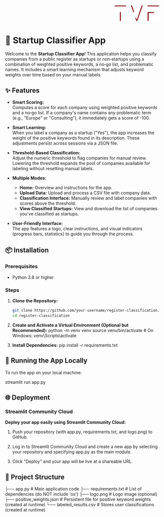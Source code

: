 <!-- Logo in top right corner -->
<div align="right">
  <img src="logo.png" alt="Logo" style="width: 150px;" />
</div>

# 🚀 Startup Classifier App

Welcome to the **Startup Classifier App**! This application helps you classify companies from a public register as startups or non‑startups using a combination of weighted positive keywords, a no‑go list, and problematic names. It includes a smart learning mechanism that adjusts keyword weights over time based on your manual labels.

## ✨ Features

- **Smart Scoring:**  
  Computes a score for each company using weighted positive keywords and a no‑go list. If a company's name contains any problematic term (e.g., "Europe" or "Consulting"), it immediately gets a score of -100.

- **Smart Learning:**  
  When you label a company as a startup ("Yes"), the app increases the weight of the positive keywords found in its description. These adjustments persist across sessions via a JSON file.

- **Threshold‑Based Classification:**  
  Adjust the numeric threshold to flag companies for manual review. Lowering the threshold expands the pool of companies available for labeling without resetting manual labels.

- **Multiple Modes:**  
  - **Home:** Overview and instructions for the app.  
  - **Upload Data:** Upload and process a CSV file with company data.  
  - **Classification Interface:** Manually review and label companies with scores above the threshold.  
  - **View Classified Startups:** View and download the list of companies you've classified as startups.

- **User-Friendly Interface:**  
  The app features a logo, clear instructions, and visual indicators (progress bars, statistics) to guide you through the process.

## 📦 Installation

### Prerequisites
- Python 3.8 or higher

### Steps

1. **Clone the Repository:**
   ```bash
   git clone https://github.com/your-username/register-classification.git
   cd register-classification

2. **Create and Activate a Virtual Environment (Optional but Recommended):**
   python -m venv venv
   source venv/bin/activate  # On Windows: venv\Scripts\activate

3. **Install Dependencies:**
   pip install -r requirements.txt

## 🏃 Running the App Locally

To run the app on your local machine:

streamlit run app.py

## 🌐 Deployment

### Streamlit Community Cloud

**Deploy your app easily using Streamlit Community Cloud:**

1. Push your repository (with app.py, requirements.txt, and logo.png) to GitHub.

2. Log in to Streamlit Community Cloud and create a new app by selecting your repository and specifying app.py as the main module.

3. Click "Deploy" and your app will be live at a shareable URL.

## 📑 Project Structure

├── app.py                   # Main application code
├── requirements.txt         # List of dependencies (do NOT include 'os')
├── logo.png                 # Logo image (optional)
├── positive_weights.json    # Persistent file for positive keyword weights (created at runtime)
└── labeled_results.csv      # Stores user classifications (created at runtime)




